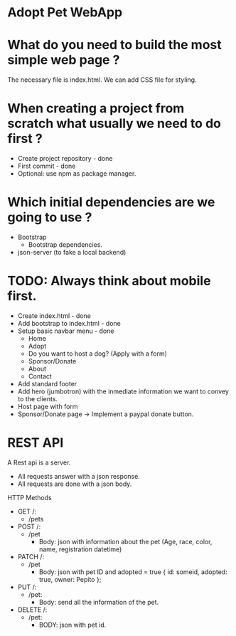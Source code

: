 # Adopt Pet WebApp

# What do you need to build the most simple web page ?

The necessary file is index.html. We can add CSS file for styling. 

# When creating a project from scratch what usually we need to do first ?

- Create project repository - done
- First commit - done
- Optional: use npm as package manager.

# Which initial dependencies are we going to use ?

- Bootstrap
  - Bootstrap dependencies.
- json-server (to fake a local backend)

# TODO: Always think about mobile first.
- Create index.html - done 
- Add bootstrap to index.html - done
- Setup basic navbar menu - done
  - Home
  - Adopt
  - Do you want to host a dog? (Apply with a form)
  - Sponsor/Donate
  - About
  - Contact 
- Add standard footer
- Add hero (jumbotron) with the inmediate information we want to convey to the clients.
- Host page with form
- Sponsor/Donate page -> Implement a paypal donate button.

# REST API

A Rest api is a server.
- All requests answer with a json response.
- All requests are done with a json body.

HTTP Methods
  - GET /: 
    -  /pets
  - POST /: 
    - /pet
      - Body: json with information about the pet (Age, race, color, name, registration datetime)
  - PATCH /:
    - /pet
      - Body: json with pet ID and adopted = true { id: someid, adopted: true, owner: Pepito };
  - PUT /:
    - /pet:
      - Body: send all the information of the pet.
  - DELETE /:
    - /pet:
      - BODY: json with pet id. 

